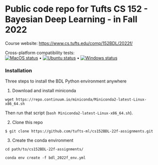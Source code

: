 
# Public code repo for Tufts CS 152 - Bayesian Deep Learning - in Fall 2022

Course website: <https://www.cs.tufts.edu/comp/152BDL/2022f/>

Cross-platform compatibility tests:   
[![MacOS status](https://github.com/tufts-ml-courses/cs152BDL-22f-assignments/actions/workflows/verify_macos.yml/badge.svg)](https://github.com/tufts-ml-courses/cs152BDL-22f-assignments/actions/workflows/verify_macos.yml)
• [![Ubuntu status](https://github.com/tufts-ml-courses/cs152BDL-22f-assignments/actions/workflows/verify_ubuntu.yml/badge.svg)](https://github.com/tufts-ml-courses/cs152BDL-22f-assignments/actions/workflows/verify_ubuntu.yml)
• [![Windows status](https://github.com/tufts-ml-courses/cs152BDL-22f-assignments/actions/workflows/verify_windows.yml/badge.svg)](https://github.com/tufts-ml-courses/cs152BDL-22f-assignments/actions/workflows/verify_windows.yml)


### Installation 

Three steps to install the BDL Python environment anywhere

1) Download and install miniconda

```
wget https://repo.continuum.io/miniconda/Miniconda2-latest-Linux-x86_64.sh
```

Then run that script (`bash Miniconda2-latest-Linux-x86_64.sh`).

2) Clone this repo

```
$ git clone https://github.com/tufts-ml/cs152BDL-22f-assignments.git
```

3) Create the conda environment

```
cd path/to/cs152BDL-22f-assignments/

conda env create -f bdl_2022f_env.yml
```

